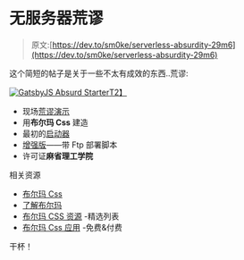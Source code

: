 # 无服务器荒谬

> 原文:[https://dev.to/sm0ke/serverless-absurdity-29m6](https://dev.to/sm0ke/serverless-absurdity-29m6)

这个简短的帖子是关于一些不太有成效的东西..荒谬:

[![GatsbyJS Absurd Starter](../Images/159b6d8b702787c742b3d77f438fe472.png)T2】](https://res.cloudinary.com/practicaldev/image/fetch/s--fMbZQgnw--/c_limit%2Cf_auto%2Cfl_progressive%2Cq_auto%2Cw_880/https://static.appseed.us/misc/jamstack-gatsbyjs-absurd.jpg)

*   现场[荒谬演示](https://jamstack-gatsbyjs-absurd.appseed.us)
*   用**布尔玛 Css** 建造
*   最初的[启动器](https://github.com/ajayns/gatsby-absurd)
*   [增强版](https://github.com/rosoftdeveloper/appseed/tree/master/jamstack/gatsbyjs-absurd)——带 Ftp 部署脚本
*   许可证**麻省理工学院**

相关资源

*   [布尔玛 Css](https://bulma.io/)
*   [了解布尔玛](https://scotch.io/bar-talk/get-to-know-bulma-my-current-favorite-css-framework)
*   [布尔玛 CSS 资源](https://blog.appseed.us/bulma-css-resources-curated-list/) -精选列表
*   [布尔玛 Css 应用](https://appseed.us/apps/bulma-css) -免费&付费

干杯！